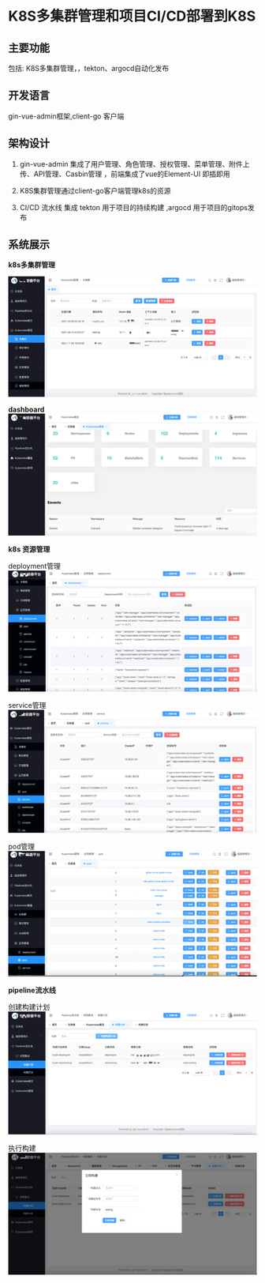 # K8S多集群管理和项目CI/CD部署到K8S


## 主要功能

包括: K8S多集群管理，，tekton、argocd自动化发布

## 开发语言

 gin-vue-admin框架,client-go 客户端 
   
## 架构设计
 
 1. gin-vue-admin 集成了用户管理、角色管理、授权管理、菜单管理、附件上传、API管理、Casbin管理 ，前端集成了vue的Element-UI 即插即用

 2. K8S集群管理通过client-go客户端管理k8s的资源

 3. CI/CD 流水线 集成 tekton 用于项目的持续构建 ,argocd 用于项目的gitops发布

## 系统展示

**k8s多集群管理**

![](https://raw.githubusercontent.com/wuchengjiang/myk8smanager/main/images/k8s%E5%A4%9A%E9%9B%86%E7%BE%A4%E7%AE%A1%E7%90%86.png)

**dashboard**
![](https://raw.githubusercontent.com/wuchengjiang/myk8smanager/main/images/dashboard.png)

**k8s 资源管理**

deployment管理
![](https://raw.githubusercontent.com/wuchengjiang/myk8smanager/main/images/k8s%20deployment%E7%AE%A1%E7%90%86.png)

service管理
![](https://raw.githubusercontent.com/wuchengjiang/myk8smanager/main/images/service%E7%AE%A1%E7%90%86.png)

pod管理
![](https://raw.githubusercontent.com/wuchengjiang/myk8smanager/main/images/pod%E7%AE%A1%E7%90%86.png)

**pipeline流水线**

创建构建计划
![](https://raw.githubusercontent.com/wuchengjiang/myk8smanager/main/images/%E6%9E%84%E5%BB%BA%E8%AE%A1%E5%88%92.png)

执行构建
![](https://raw.githubusercontent.com/wuchengjiang/myk8smanager/main/images/%E6%9E%84%E5%BB%BA%E5%8F%82%E6%95%B0.png)


